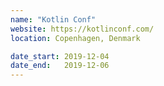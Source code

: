 ```yaml
---
name: "Kotlin Conf"
website: https://kotlinconf.com/
location: Copenhagen, Denmark

date_start: 2019-12-04
date_end:   2019-12-06
---
```

